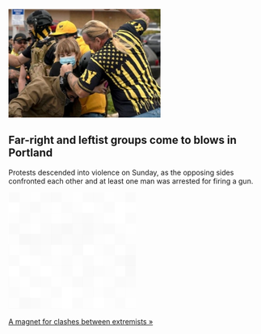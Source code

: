 
![Far-right and leftist groups come to blows in Portland](./20210823175902.png)
## Far-right and leftist groups come to blows in Portland

Protests descended into violence on Sunday, as the opposing sides confronted each other and at least one man was arrested for firing a gun.

![pic](../square_bg.png)

[A magnet for clashes between extremists »](https://www.yahoo.com/news/portland-protests-see-clashes-between-031536690.html)
